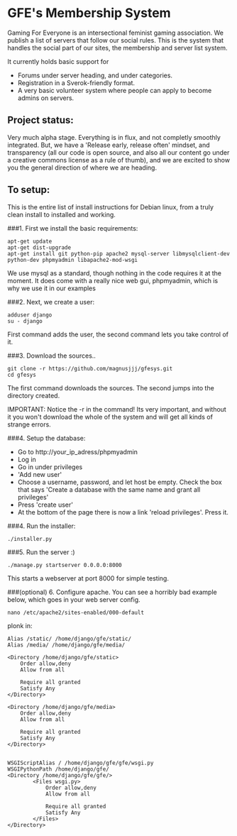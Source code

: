 # GFE's Membership System

Gaming For Everyone is an intersectional feminist gaming association. We publish a list of servers that follow our social rules.
This is the system that handles the social part of our sites, the membership and server list system.

It currently holds basic support for
- Forums under server heading, and under categories.
- Registration in a Sverok-friendly format.
- A very basic volunteer system where people can apply to become admins on servers.

## Project status:

Very much alpha stage. Everything is in flux, and not completly smoothly integrated.
But, we have a 'Release early, release often' mindset, and transparency (all our code is open source, and also all our content go under a creative commons license as a rule of thumb), 
and we are excited to show you the general direction of where we are heading.


## To setup:

This is the entire list of install instructions for Debian linux, from a truly clean install to installed and working.

###1. First we install the basic requirements:

```
apt-get update
apt-get dist-upgrade
apt-get install git python-pip apache2 mysql-server libmysqlclient-dev python-dev phpmyadmin libapache2-mod-wsgi
```

We use mysql as a standard, though nothing in the code requires it at the moment. It does come with a really nice web gui, phpmyadmin, which is why we use it in our examples

###2. Next, we create a user:

```
adduser django
su - django
```

First command adds the user, the second command lets you take control of it.

###3. Download the sources..

```
git clone -r https://github.com/magnusjjj/gfesys.git
cd gfesys
```

The first command downloads the sources. The second jumps into the directory created.

IMPORTANT: Notice the -r in the command! Its very important, and without it you won't download the whole of the system and will get all kinds of strange errors.

###4. Setup the database:

- Go to http://your_ip_adress/phpmyadmin
- Log in
- Go in under privileges
- 'Add new user'
- Choose a username, password, and let host be empty. Check the box that says  'Create a database with the same name and grant all privileges'
- Press 'create user'
- At the bottom of the page there is now a link 'reload privileges'. Press it.

###4. Run the installer:

```
./installer.py
```

###5. Run the server :)

```
./manage.py startserver 0.0.0.0:8000
```

This starts a webserver at port 8000 for simple testing.

###(optional) 6. Configure apache. You can see a horribly bad example below, which goes in your web server config.

```
nano /etc/apache2/sites-enabled/000-default
```

plonk in:

```ApacheConf
Alias /static/ /home/django/gfe/static/
Alias /media/ /home/django/gfe/media/

<Directory /home/django/gfe/static>
	Order allow,deny
	Allow from all

	Require all granted
	Satisfy Any
</Directory>

<Directory /home/django/gfe/media>
	Order allow,deny
	Allow from all

	Require all granted
	Satisfy Any
</Directory>


WSGIScriptAlias / /home/django/gfe/gfe/wsgi.py
WSGIPythonPath /home/django/gfe/
<Directory /home/django/gfe/gfe/>
        <Files wsgi.py>
			Order allow,deny
			Allow from all

			Require all granted
			Satisfy Any
        </Files>
</Directory>
```
